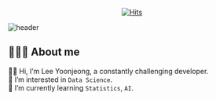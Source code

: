 <div align=center>

  [![Hits](https://hits.seeyoufarm.com/api/count/incr/badge.svg?url=https%3A%2F%2Fgithub.com%2Fyoonj98&count_bg=%23C76FFF&title_bg=%23555555&icon=&icon_color=%23E7E7E7&title=%F0%9F%91%BB+hits&edge_flat=false)](https://hits.seeyoufarm.com)

</div>

![header](https://capsule-render.vercel.app/api?type=waving&color=gradient&height=300&section=header&text=Yoonjeong&fontSize=90)

👩🏻‍💻 About me
---
👋🏻 Hi, I’m Lee Yoonjeong, a constantly challenging developer. <br>
👀 I’m interested in `Data Science`.  <br>
🌱 I’m currently learning `Statistics`, `AI`.  <br>

